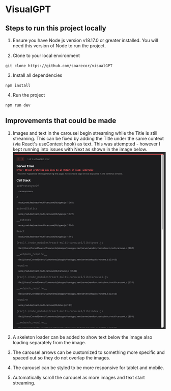 # VisualGPT

## Steps to run this project locally

1. Ensure you have Node js version v18.17.0 or greater installed. You will need this version of Node to run the project.

2. Clone to your local environment

`git clone https://github.com/soarecor/visualGPT`

3. Install all dependencies

`npm install`

4. Run the project

`npm run dev`

## Improvements that could be made

1. Images and text in the carousel begin streaming while the Title is still streaming. This can be fixed by adding the Title under the same context (via React's useContext hook) as text. This was attempted - however I kept running into issues with Next as shown in the image below.
   ![Screenshot](next-error.png)

2. A skeleton loader can be added to show text below the image also loading separately from the image.

3. The carousel arrows can be customized to something more specific and spaced out so they do not overlap the images.

4. The carousel can be styled to be more responsive for tablet and mobile.

5. Automatically scroll the carousel as more images and text start streaming.
